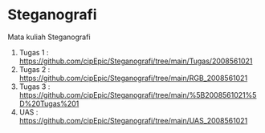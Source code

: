 # Steganografi
Mata kuliah Steganografi

1. Tugas 1 : https://github.com/cipEpic/Steganografi/tree/main/Tugas/2008561021
2. Tugas 2 : https://github.com/cipEpic/Steganografi/tree/main/RGB_2008561021
3. Tugas 3 : https://github.com/cipEpic/Steganografi/tree/main/%5B2008561021%5D%20Tugas%201
4. UAS : https://github.com/cipEpic/Steganografi/tree/main/UAS_2008561021
